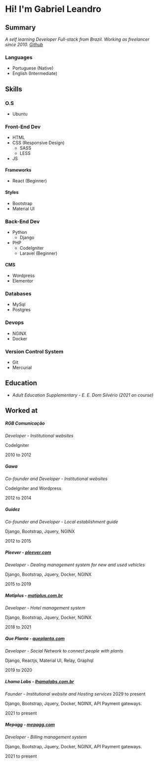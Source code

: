 # Hi! I'm Gabriel Leandro

## Summary

_A self learning Developer Full-stack from Brazil.
Working as freelancer since 2010. [Github](https://github.com/gabrieleandro)_

### Languages
* Portuguese (Native)
* English (Intermediate)

## Skills

### O.S
* Ubuntu

### Front-End Dev
* HTML
* CSS (Responsive Design)
  * SASS
  * LESS
* JS

#### Frameworks
* React (Beginner)

#### Styles
* Bootstrap
* Material UI

### Back-End Dev
* Python
  * Django
* PHP
  * CodeIgniter
  * Laravel (Beginner)

#### CMS
  * Wordpress
  * Elementor

### Databases
* MySql
* Postgres

### Devops
* NGINX
* Docker

### Version Control System
* Git
* Mercurial

## Education
* _Adult Education Supplementary - E. E. Dom Silvério (2021 on course)_

## Worked at

##### RGB Comunicação
_Developer - Institutional websites_

CodeIgniter

2010 to 2012

##### Gawa
_Co-founder and Developer - Institutional websites_

CodeIgniter and Wordpress

2012 to 2014

##### Guidez
_Co-founder and Developer - Local establishment guide_ 

Django, Bootstrap, Jquery, NGINX

2012 to 2015

##### Pleever - [pleever.com](pleever.com)
_Developer - Dealing management system for new and used vehicles_

Django, Bootstrap, Jquery, Docker, NGINX

2015 to 2019

##### Matiplus - [matiplus.com.br](matiplus.com.br)
_Developer - Hotel management system_

Django, Bootstrap, Jquery, Docker, NGINX

2018 to 2021

##### Que Planta - [queplanta.com](queplanta.com)
_Developer - Social Network to connect people with plants_

Django, Reactjs, Material UI, Relay, Graphql

2019 to 2020

##### Lhama Labs - [lhamalabs.com.br](lhamalabs.com.br)
_Founder - Institutional website and Hosting services_
2029 to present

Django, Bootstrap, Jquery, Docker, NGINX, API Payment gateways.

2021 to present

##### Mepagg - [mepagg.com](mepagg.com)
_Developer - Billing management system_

Django, Bootstrap, Jquery, Docker, NGINX, API Payment gateways.

2021 to present
